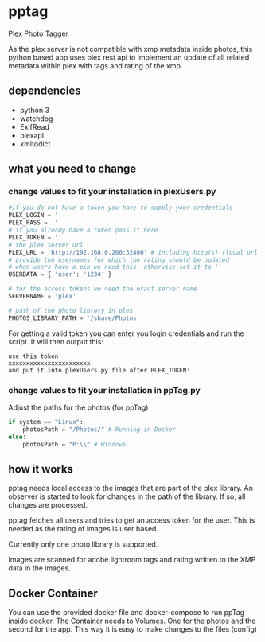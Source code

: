 # pptag

Plex Photo Tagger

As the plex server is not compatible with xmp metadata inside photos, this python based app uses plex rest api to implement an update of all related metadata within plex with tags and rating of the xmp

## dependencies

* python 3
* watchdog
* ExifRead
* plexapi
* xmltodict

## what you need to change

### change values to fit your installation in plexUsers.py
    
```python
#if you do not have a token you have to supply your credentials
PLEX_LOGIN = ''
PLEX_PASS = ''
# if you already have a token pass it here
PLEX_TOKEN = ''
# the plex server url
PLEX_URL = 'http://192.168.0.200:32400' # including http(s) (local url is best)
# provide the usernames for which the rating should be updated
# when users have a pin we need this, otherwise set it to ''
USERDATA = { 'user': '1234' }

# for the access tokens we need the exact server name
SERVERNAME = 'plex'

# path of the photo library in plex
PHOTOS_LIBRARY_PATH = '/share/Photos'
```

For getting a valid token you can enter you login credentials and run the script.
It will then output this:

```
use this token
xxxxxxxxxxxxxxxxxxxxxxx
and put it into plexUsers.py file after PLEX_TOKEN: 
```

### change values to fit your installation in ppTag.py

Adjust the paths for the photos (for ppTag)

```python
if system == "Linux":
    photosPath = "/Photos/" # Running in Docker
else:
    photosPath = "P:\\" # Windows
```

## how it works

pptag needs local access to the images that are part of the plex library. An observer is started to look for changes in the path of the library. If so, all changes are processed.

pptag fetches all users and tries to get an access token for the user. This is needed as the rating of images is user based.

Currently only one photo library is supported. 

Images are scanned for adobe lightroom tags and rating written to the XMP data in the images.

## Docker Container

You can use the provided docker file and docker-compose to run ppTag inside docker.
The Container needs to Volumes. One for the photos and the second for the app.
This way it is easy to make changes to the files (config)
